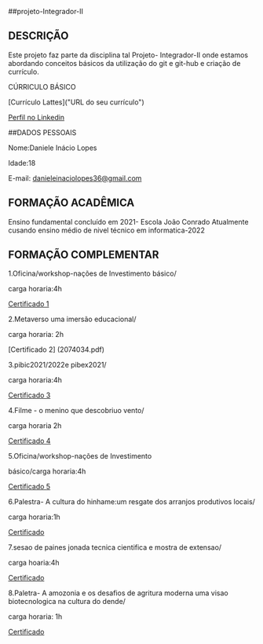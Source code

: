 ##projeto-Integrador-II


## DESCRIÇÃO

Este projeto faz parte da disciplina tal Projeto- Integrador-II onde estamos abordando conceitos básicos da utilização do git e git-hub e criação de currículo.

CÚRRICULO BÁSICO

[Currículo Lattes]("URL do seu currículo")

[Perfil no Linkedin](www.linkedin.com/in/daniele-inacio-5a67b7317)

##DADOS PESSOAIS

Nome:Daniele Inácio Lopes

Idade:18

E-mail: danieleinaciolopes36@gmail.com

## FORMAÇÃO ACADÊMICA
 Ensino fundamental concluído em 2021- Escola João Conrado Atualmente cusando ensino médio de nivel técnico em informatica-2022

## FORMAÇÃO COMPLEMENTAR

1.Oficina/workshop-nações de Investimento básico/

carga horaria:4h

[Certificado 1](1073748.pdf)

2.Metaverso uma imersão educacional/

carga horaria: 2h

[Certificado 2] (2074034.pdf)

3.pibic2021/2022e pibex2021/

carga horaria:4h

[Certificado 3](3074121.pdf)


4.Filme - o menino que descobriuo vento/

carga horaria 2h

[Certificado 4](4074518.pdf)

5.Oficina/workshop-nações de Investimento

básico/carga horaria:4h

[Certificado 5](607210.pdf)

6.Palestra- A cultura do hinhame:um resgate dos arranjos produtivos locais/

carga horaria:1h

[Certificado](7075307.pdf)

7.sesao de paines jonada tecnica cientifica e mostra de extensao/

carga hoaria:4h

[Certificado](8075420.pdf)

8.Paletra- A amozonia e os desafios de agritura moderna uma visao biotecnologica na cultura do dende/

carga horaria: 1h

[Certificado](9075520.pdf)




